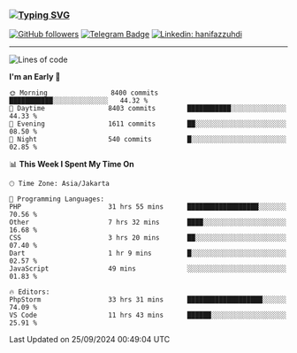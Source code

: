 ### [![Typing SVG](https://readme-typing-svg.herokuapp.com?font=lato&size=22&lines=Hi+There+👋)](https://git.io/typing-svg) 

[![GitHub followers](https://img.shields.io/github/followers/hanifazzuhdi?label=Follow&style=social)](https://github.com/hanifazzuhdi/?tab=follow) 
[![Telegram Badge](https://img.shields.io/badge/-hanif0198-blue?style=social&logo=telegram&link=https://www.t.me/hanif0198/)](https://www.t.me/hanif0198/) 
[![Linkedin: hanifazzuhdi](https://img.shields.io/badge/-hanifazzuhdi-blue?style=flat-square&logo=Linkedin&logoColor=white&link=https://www.linkedin.com/in/hanif-az-zuhdi-69688019b/)](https://www.linkedin.com/in/hanif-az-zuhdi-69688019b/) 

<hr/>

<!--START_SECTION:waka-->
![Lines of code](https://img.shields.io/badge/From%20Hello%20World%20I%27ve%20Written-65.8%20million%20lines%20of%20code-blue)

**I'm an Early 🐤** 

```text
🌞 Morning                8400 commits        ███████████░░░░░░░░░░░░░░   44.32 % 
🌆 Daytime                8403 commits        ███████████░░░░░░░░░░░░░░   44.33 % 
🌃 Evening                1611 commits        ██░░░░░░░░░░░░░░░░░░░░░░░   08.50 % 
🌙 Night                  540 commits         █░░░░░░░░░░░░░░░░░░░░░░░░   02.85 % 
```


📊 **This Week I Spent My Time On** 

```text
🕑︎ Time Zone: Asia/Jakarta

💬 Programming Languages: 
PHP                      31 hrs 55 mins      ██████████████████░░░░░░░   70.56 % 
Other                    7 hrs 32 mins       ████░░░░░░░░░░░░░░░░░░░░░   16.68 % 
CSS                      3 hrs 20 mins       ██░░░░░░░░░░░░░░░░░░░░░░░   07.40 % 
Dart                     1 hr 9 mins         █░░░░░░░░░░░░░░░░░░░░░░░░   02.57 % 
JavaScript               49 mins             ░░░░░░░░░░░░░░░░░░░░░░░░░   01.83 % 

🔥 Editors: 
PhpStorm                 33 hrs 31 mins      ███████████████████░░░░░░   74.09 % 
VS Code                  11 hrs 43 mins      ██████░░░░░░░░░░░░░░░░░░░   25.91 % 
```


 Last Updated on 25/09/2024 00:49:04 UTC
<!--END_SECTION:waka-->
